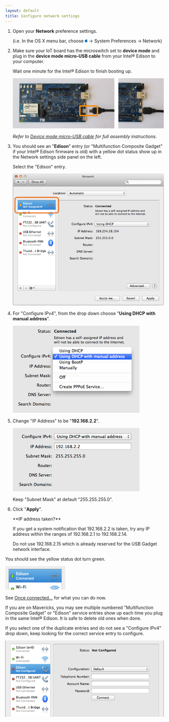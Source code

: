 ```yaml
---
layout: default
title: Configure network settings
---
```


1. Open your **Network** preference settings.

    (i.e. In the OS X menu bar, choose ![Mac OS icon](../../../../img/icon/os_icon_mac.png) → System Preferences → Network)

2. Make sure your IoT board has the microswitch set to **device mode** and plug in the **device mode micro-USB cable** from your Intel® Edison to your computer. 

    Wait one minute for the Intel® Edison to finish booting up.

    ![Micro-USB cable being plugged into the top micro-USB connector](../../../assembly/arduino_expansion_board/images/device_mode-usb_cable-before_after.png)

    _Refer to [Device mode micro-USB cable](../../../assembly/arduino_expansion_board/details-device_mode_cable.html) for full assembly instructions._

3. You should see an "**Edison**" entry (or "Multifunction Composite Gadget" if your Intel® Edison firmware is old) with a yellow dot status show up in the Network settings side panel on the left. 

    Select the "Edison" entry.

    ![Edison entry with yellow dot status](images/network_settings-edison_yellow_dot.png)

4. For "Configure IPv4", from the drop down choose "**Using DHCP with manual address**".

    ![Choose "Using DHCP with manual address" from drop down](images/network_settings-dhcp_manual_address.png) 

5. Change "IP Address" to be "**192.168.2.2**".

    ![Change IP Address to be 192.168.2.2](images/network_settings-ip_19216822.png)

    Keep "Subnet Mask" at default "255.255.255.0".

6. Click "**Apply**". 

    <div class="callout troubleshooting" markdown="1">
    **IP address taken?**

    If you get a system notification that 192.168.2.2 is taken, try any IP address within the ranges of 192.168.2.1 to 192.168.2.14. 

    Do not use 192.168.2.15 which is already reserved for the USB Gadget network interface.
    </div>

<div class="callout done" markdown="1">
You should see the yellow status dot turn green. 

![Edison entry with green dot status](images/network_settings-edison_green_dot.png)

See [Once connected...](../shared/once_connected.html) for what you can do now.
</div>

<div class="callout info" markdown="1">
If you are on Mavericks, you may see multiple numbered "Multifunction Composite Gadget" or "Edison" service entries show up each time you plug in the same Intel® Edison. It is safe to delete old ones when done.

If you select one of the duplicate entries and do not see a "Configure IPv4" drop down, keep looking for the correct service entry to configure.

![An Edison entry that doesn't have a Configure IPv4 drop down](images/network_settings-multiple_edison_entries.png)
</div>